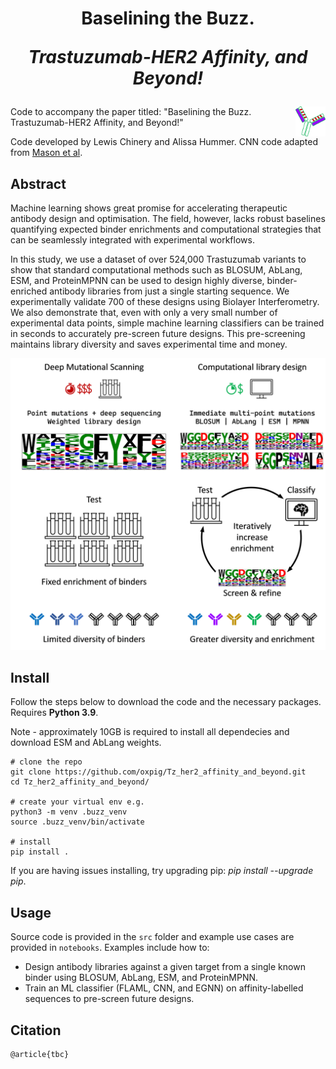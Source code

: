 <h1 style="text-align: center;">Baselining the Buzz.

*Trastuzumab-HER2 Affinity, and Beyond!*</h1>

<a href="url"><img src="imgs/buzz_antibody.png" align="right" height="48" width="48" ></a>

Code to accompany the paper titled: "Baselining the Buzz. Trastuzumab-HER2 Affinity, and Beyond!"

Code developed by Lewis Chinery and Alissa Hummer. CNN code adapted from [Mason et al](https://github.com/dahjan/DMS_opt).


## Abstract

Machine learning shows great promise for accelerating therapeutic antibody design and optimisation. The field, however, lacks robust baselines quantifying expected binder enrichments and computational strategies that can be seamlessly integrated with experimental workflows.

In this study, we use a dataset of over 524,000 Trastuzumab variants to show that standard computational methods such as BLOSUM, AbLang, ESM, and ProteinMPNN can be used to design highly diverse, binder-enriched antibody libraries from just a single starting sequence. We experimentally validate 700 of these designs using Biolayer Interferometry. We also demonstrate that, even with only a very small number of experimental data points, simple machine learning classifiers can be trained in seconds to accurately pre-screen future designs. This pre-screening maintains library diversity and saves experimental time and money.

![Figure comparing traditional and proposed pipelines](imgs/graphical_abstract.png)

## Install

Follow the steps below to download the code and the necessary packages. Requires **Python 3.9**.

Note - approximately 10GB is required to install all dependecies and download ESM and AbLang weights.

```
# clone the repo
git clone https://github.com/oxpig/Tz_her2_affinity_and_beyond.git
cd Tz_her2_affinity_and_beyond/

# create your virtual env e.g.
python3 -m venv .buzz_venv
source .buzz_venv/bin/activate

# install
pip install .
```

If you are having issues installing, try upgrading pip: *pip install --upgrade pip*.


## Usage

Source code is provided in the `src` folder and example use cases are provided in `notebooks`. Examples include how to:
- Design antibody libraries against a given target from a single known binder using BLOSUM, AbLang, ESM, and ProteinMPNN.
- Train an ML classifier (FLAML, CNN, and EGNN) on affinity-labelled sequences to pre-screen future designs.


## Citation

```
@article{tbc}
```
